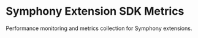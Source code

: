 # Symphony Extension SDK Metrics

Performance monitoring and metrics collection for Symphony extensions.